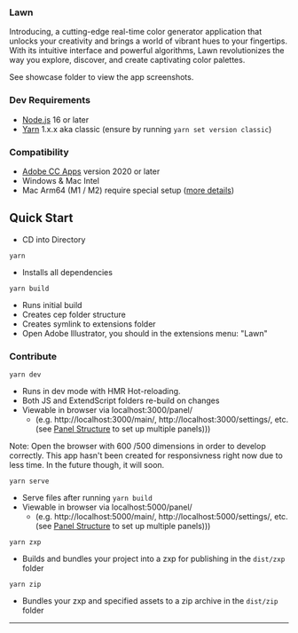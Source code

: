 ### Lawn

Introducing, a cutting-edge real-time color generator application that unlocks your creativity and brings a world of vibrant hues to your fingertips. With its intuitive interface and powerful algorithms, Lawn revolutionizes the way you explore, discover, and create captivating color palettes.

See showcase folder to view the app screenshots.


### Dev Requirements

- [Node.js](https://nodejs.org/en) 16 or later
- [Yarn](https://yarnpkg.com/getting-started/install) 1.x.x aka classic (ensure by running `yarn set version classic`)

### Compatibility

- [Adobe CC Apps](https://www.adobe.com/creativecloud/desktop-app.html) version 2020 or later
- Windows & Mac Intel
- Mac Arm64 (M1 / M2) require special setup ([more details](#misc-troubleshooting))


## Quick Start

- CD into Directory

`yarn`

- Installs all dependencies

`yarn build`

- Runs initial build
- Creates cep folder structure
- Creates symlink to extensions folder
- Open Adobe Illustrator, you should in the extensions menu: "Lawn"

### Contribute

`yarn dev`

- Runs in dev mode with HMR Hot-reloading.
- Both JS and ExtendScript folders re-build on changes
- Viewable in browser via localhost:3000/panel/
  - (e.g. http://localhost:3000/main/, http://localhost:3000/settings/, etc. (see [Panel Structure](#cep-panel-structure) to set up multiple panels)))

Note: Open the browser with 600 /500 dimensions in order to develop correctly. This app hasn't been created for responsivness right now due to less time. In the future though, it will soon.

`yarn serve`

- Serve files after running `yarn build`
- Viewable in browser via localhost:5000/panel/
  - (e.g. http://localhost:5000/main/, http://localhost:5000/settings/, etc. (see [Panel Structure](#cep-panel-structure) to set up multiple panels)))

`yarn zxp`

- Builds and bundles your project into a zxp for publishing in the `dist/zxp` folder

`yarn zip`

- Bundles your zxp and specified assets to a zip archive in the `dist/zip` folder

---
